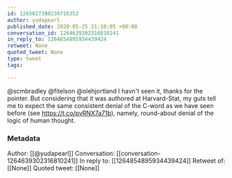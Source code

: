 ```yaml
---
id: 1265027380239716352
author: yudapearl
published_date: 2020-05-25 21:10:05 +00:00
conversation_id: 1264639302316810241
in_reply_to: 1264854895934439424
retweet: None
quoted_tweet: None
type: tweet
tags:

---
```


@scmbradley @fitelson @olehjortland I havn't seen it, thanks for the pointer. But considering that it was authored at Harvard-Stat, my guts tell me to expect the same consistent denial of the C-word as we have seen before (see https://t.co/pvRNX7a71b), namely, round-about denial of the logic of human thought.

### Metadata

Author: [[@yudapearl]]
Conversation: [[conversation-1264639302316810241]]
In reply to: [[1264854895934439424]]
Retweet of: [[None]]
Quoted tweet: [[None]]

